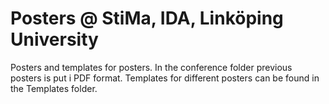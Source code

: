 # Posters @ StiMa, IDA, Linköping University

Posters and templates for posters. In the conference folder previous posters is put i PDF format. Templates for different posters can be found in the Templates folder.
